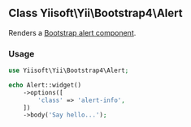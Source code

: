 ## Class Yiisoft\Yii\Bootstrap4\Alert
Renders a [Bootstrap alert component](https://getbootstrap.com/docs/4.5/components/alerts/).

### Usage

```php
use Yiisoft\Yii\Bootstrap4\Alert;

echo Alert::widget()
    ->options([
        'class' => 'alert-info',
    ])
    ->body('Say hello...');
```
